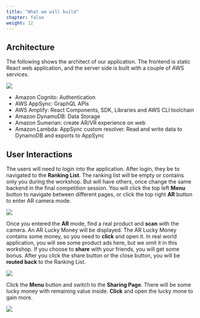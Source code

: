 ```yaml
---
title: "What we will build"
chapter: false
weight: 12
---
```


## Architecture
The following shows the architect of our application. The frontend is static React web application, and the server side is built with a couple of AWS services.

![](/image/arch.png)

* Amazon Cognito: Authentication
* AWS AppSync: GraphQL APIs     
* AWS Amplify: React Components, SDK, Libraries and AWS CLI toolchain     
* Amazon DynamoDB: Data Storage     
* Amazon Sumerian: create AR/VR experience on web  
* Amazon Lambda: AppSync custom resolver. Read and write data to DynamoDB and exports to AppSync

## User Interactions

The users will need to login into the application. After login, they be to navigated to the **Ranking List**. The ranking list will be empty or contains only you during the workshop. But will have others, once change the same backend in the final competition session. You will click the top left **Menu** button to navigate between different pages, or click the top right **AR** button to enter AR camera mode.

![](/images/introduction/screenshot-1.jpg)

Once you entered the **AR** mode, find a real product and **scan** with the camera. An AR Lucky Money will be displayed. The AR Lucky Money contains some money, so you need to **click** and open it. In real world application, you will see some product ads here, but we omit it in this workshop. If you choose to **share** with your friends, you will get some bonus. After you click the share button or the close button, you will be **routed back** to the Ranking List.

![](/images/introduction/screenshot-2.jpg)

Click the **Menu** button and switch to the **Sharing Page**. There will be some lucky money with remaining value inside. **Click** and open the lucky mone to gain more. 

![](/images/introduction/screenshot-3.jpg)
   
  






